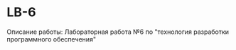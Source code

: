 # LB-6
Описание работы:
Лабораторная работа №6 по "технология разработки программного обеспечения"


